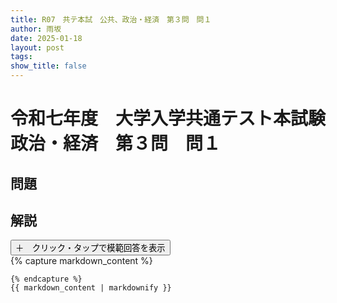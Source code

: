 ```yaml
---
title: R07　共テ本試　公共、政治・経済　第３問　問１
author: 雨坂
date: 2025-01-18
layout: post
tags: 
show_title: false
---
```

  
# 令和七年度　大学入学共通テスト本試験　政治・経済　第３問　問１  
  
## 問題  

  
## 解説  
<div class="collapsible">
  <button class="collapsible-button">＋　クリック・タップで模範回答を表示</button>
  <div class="collapsible-content">
    {% capture markdown_content %}



    {% endcapture %}
    {{ markdown_content | markdownify }}
  </div>
</div>